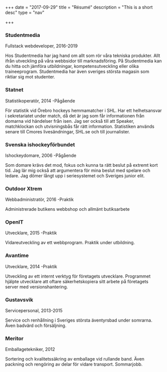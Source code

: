 +++
date = "2017-09-29"
title = "Résumé"
description = "This is a short desc"
type = "nav"

+++

<div class="corp-holder" style="background-image: url(/img/studentmedia.png)"></div>
<div class="corp-info">
<h3>Studentmedia</h3>
<p>Fullstack webdeveloper, 2016-2019</p>
<p>Hos Studentmedia har jag hand om allt som rör våra tekniska produkter. Allt ifrån utveckling på våra webbsidor till marknadsföring. 
På Studentmedia kan du hitta och jämföra utbildningar, kompetensutveckling eller olika traineeprogram.
Studentmedia har även sveriges största magasin som riktiar sig mot studenter.</p>
</div>

<div class="corp-holder" style="background-image: url(/img/statnet.png)"></div>
<div class="corp-info">
<h3>Statnet</h3>
<p>Statistikoperatör, 2014 -Pågående</p>
<p>För statistik vid Örebro hockeys hemmamatcher i SHL. Har ett helhetsansvar i sekretariatet under match, då
det är jag som får informationen från domarna vid händelser från isen. Jag ser också till att Speaker,
matchklockan och utvisningsbås får rätt information. Statistiken används senare till Cmores livesändningar,
SHL.se och till journalister.</p>
</div>

<div class="corp-holder" style="background-image: url(/img/swehockey.png);"></div>
<div class="corp-info">
<h3>Svenska ishockeyförbundet</h3>
<p>Ishockeydomare, 2006 -Pågående</p>
<p>Som domare krävs det mod, fokus och kunna ta rätt beslut på extremt kort tid. Jag lär mig också att argumentera
för mina beslut med spelare och ledare. Jag dömer långt upp i seriesystemet och Sveriges junior elit.</p>
</div>

<div class="corp-holder" style="background-image: url(/img/outdoor.png);"></div>
<div class="corp-info">
<h3>Outdoor Xtrem</h3>
<p>Webbadministratör, 2016 -Praktik</p>
<p>Administrerade butikens webbshop och allmänt butiksarbete</p>
</div>

<div class="corp-holder" style="background-image: url(/img/openit.png);"></div>
<div class="corp-info">
<h3>OpenIT</h3>
<p>Utvecklare, 2015 -Praktik</p>
<p>Vidareutveckling av ett webbprogram. Praktik under utbildning.</p>
</div>

<div class="corp-holder" style="background-image: url(/img/avantime.png);"></div>
<div class="corp-info">
<h3>Avantime</h3>
<p>Utvecklare, 2014 -Praktik</p>
<p>Utveckling av ett internt verktyg för företagets utvecklare. Programmet hjälpte utvecklare att oftare säkerhetskopiera
sitt arbete på företagets server med versionshantering.</p>
</div>

<div class="corp-holder" style="background-image: url(/img/gustavsvik.jpg);"></div>
<div class="corp-info">
<h3>Gustavsvik</h3>
<p>Servicepersonal, 2013-2015</p>
<p>Service och renhållning i Sveriges största äventyrsbad under somrarna. Även badvärd och försäljning.</p>
</div>

<div class="corp-holder" style="background-image: url(/img/meritor.png);"></div>
<div class="corp-info">
<h3>Meritor</h3>
<p>Emballagetekniker, 2012</p>
<p>Sortering och kvalitetssäkring av emballage vid rullande band. Även packning och rengöring av delar för vidare transport. Sommarjobb.</p>
</div>


